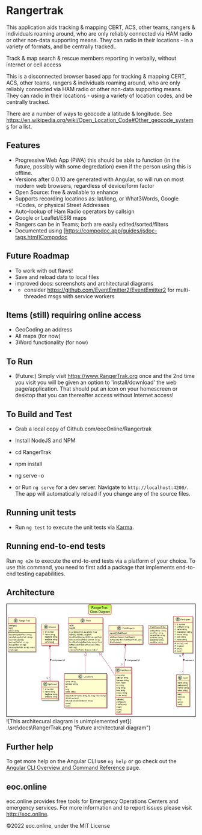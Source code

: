 # Rangertrak

This application aids tracking & mapping CERT, ACS, other teams, rangers & individuals roaming around, who are only reliably connected via HAM radio or other non-data supporting means. They can radio in their locations - in a variety of formats, and be centrally tracked..

Track &amp; map search &amp; rescue members reporting in verbally, without internet or cell access

This is a disconnected browser based app for tracking & mapping CERT, ACS, other teams, rangers & individuals roaming around, who are only reliably connected via HAM radio or other non-data supporting means. They can radio in their locations - using a variety of location codes, and be centrally tracked.

There are a number of ways to geocode a latitude & longitude. See https://en.wikipedia.org/wiki/Open_Location_Code#Other_geocode_systems for a list.

## Features
 - Progressive Web App (PWA) this should be able to function (in the future, possibly with some degredation) even if the person using this is offline.
 - Versions after 0.0.10 are generated with Angular, so will run on most modern web browsers, regardless of device/form factor
 - Open Source: free & available to enhance
 - Supports recording locatinos as: lat/long, or What3Words, Google +Codes, or physical Street Addresses
 - Auto-lookup of Ham Radio operators by callsign
 - Google or Leaflet/ESRI maps
 - Rangers can be in Teams; both are easily edited/sorted/filters
 - Documented using [https://compodoc.app/guides/jsdoc-tags.html]Compodoc

## Future Roadmap
- To work with out flaws!
- Save and reload data to local files
- improved docs: screenshots and architectural diagrams
- - consider https://github.com/EventEmitter2/EventEmitter2 for multi-threaded msgs with service workers

## Items (still) requiring online access
- GeoCoding an address
- All maps (for now)
- 3Word functionality (for now)

## To Run
- (Future:) Simply visit https://www.RangerTrak.org once and the 2nd time you visit you will be given an option to 'install/download' the web page/application. That should put an icon on your homescreen or desktop that you can thereafter access without Internet access!
  
## To Build and Test
- Grab a local copy of Github.com/eocOnline/Rangertrak
- Install NodeJS and NPM
- cd RangerTrak
- npm install
- ng serve -o
  
- or Run `ng serve` for a dev server. Navigate to `http://localhost:4200/`. The app will automatically reload if you change any of the source files.

## Running unit tests
- Run `ng test` to execute the unit tests via [Karma](https://karma-runner.github.io).

## Running end-to-end tests

Run `ng e2e` to execute the end-to-end tests via a platform of your choice. To use this command, you need to first add a package that implements end-to-end testing capabilities.

## Architecture
<img src="./src/docs/PlantUML-Class Diagram.png" alt="PlantUML-Class Diagram" style="height:300px; width:100%; align:right;"/>
![This architecural diagram is unimplemented yet]( .\src\docs\RangerTrak.png "Future architectural diagram")

## Further help

To get more help on the Angular CLI use `ng help` or go check out the [Angular CLI Overview and Command Reference](https://angular.io/cli) page.

## eoc.online

eoc.online provides free tools for Emergency Operations Centers and emergency services. For more information and to report issues please visit http://eoc.online.

©2022 eoc.online, under the MIT License
